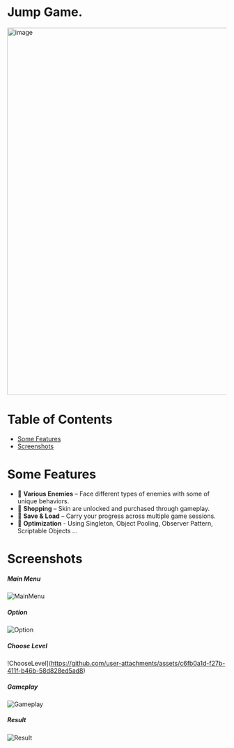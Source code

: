 # Jump Game. 
<img width="1919" height="843" alt="image" src="https://github.com/user-attachments/assets/d55337a1-2bd7-44ae-a961-31f9519cc4be" />

# Table of Contents

- [Some Features](#some-features)
- [Screenshots](#screenshots)

# Some Features
- 👾 **Various Enemies** – Face different types of enemies with some of unique behaviors.
- 🛒 **Shopping** – Skin are unlocked and purchased through gameplay.
- 💾 **Save & Load** – Carry your progress across multiple game sessions.
- 🚀 **Optimization** - Using Singleton, Object Pooling, Observer Pattern, Scriptable Objects ...

# Screenshots
##### Main Menu
![MainMenu](https://github.com/user-attachments/assets/d1aa3b99-41e3-47ee-9828-0a7d7fbda07f)
##### Option
![Option](https://github.com/user-attachments/assets/22cd7f36-4fd0-498e-a291-05e4403dd42a)
##### Choose Level
!ChooseLevel](https://github.com/user-attachments/assets/c6fb0a1d-f27b-411f-b46b-58d828ed5ad8)
##### Gameplay
![Gameplay](https://github.com/user-attachments/assets/54b228cb-285d-4a44-930c-34f1352539b4)
##### Result
![Result](https://github.com/user-attachments/assets/524dcd05-f93b-4baa-8b6d-006bcfb524e5)
